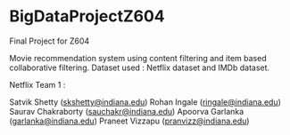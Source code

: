 # BigDataProjectZ604
Final Project for Z604

Movie recommendation system using content filtering and item based collaborative filtering.
Dataset used : Netflix dataset and IMDb dataset.

Netflix Team 1 :

Satvik Shetty (skshetty@indiana.edu)
Rohan Ingale (ringale@indiana.edu)
Saurav Chakraborty (sauchakr@indiana.edu)
Apoorva Garlanka (garlanka@indiana.edu)
Praneet Vizzapu (pranvizz@indiana.edu)

